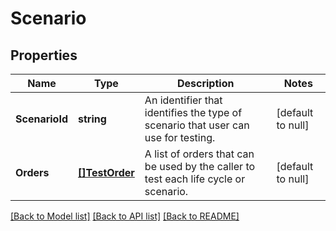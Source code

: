 # Scenario

## Properties
Name | Type | Description | Notes
------------ | ------------- | ------------- | -------------
**ScenarioId** | **string** | An identifier that identifies the type of scenario that user can use for testing. | [default to null]
**Orders** | [**[]TestOrder**](TestOrder.md) | A list of orders that can be used by the caller to test each life cycle or scenario. | [default to null]

[[Back to Model list]](../README.md#documentation-for-models) [[Back to API list]](../README.md#documentation-for-api-endpoints) [[Back to README]](../README.md)

